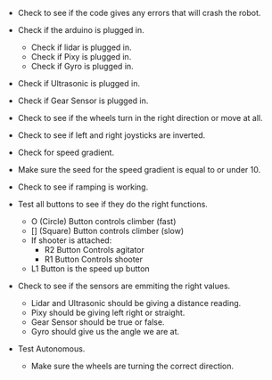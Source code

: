 * Check to see if the code gives any errors that will crash the robot.


* Check if the arduino is plugged in.
  * Check if lidar is plugged in.
  * Check if Pixy is plugged in.
  * Check if Gyro is plugged in.
* Check if Ultrasonic is plugged in.
* Check if Gear Sensor is plugged in.
  
  

* Check to see if the wheels turn in the right direction or move at all.
* Check to see if left and right joysticks are inverted.
* Check for speed gradient.
* Make sure the seed for the speed gradient is equal to or under 10.
* Check to see if ramping is working.


* Test all buttons to see if they do the right functions.
  * O (Circle) Button controls climber (fast)
  * [] (Square) Button controls climber (slow)
  * If shooter is attached:
    * R2 Button Controls agitator
    * R1 Button Controls shooter
  * L1 Button is the speed up button


* Check to see if the sensors are emmiting the right values.
  * Lidar and Ultrasonic should be giving a distance reading.
  * Pixy should be giving left right or straight.
  * Gear Sensor should be true or false.
  * Gyro should give us the angle we are at.


* Test Autonomous.
  * Make sure the wheels are turning the correct direction.
